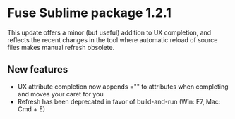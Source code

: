 # Fuse Sublime package 1.2.1
This update offers a minor (but useful) addition to UX completion, and reflects the recent changes in the tool where automatic reload of source files makes manual refresh obsolete.

## New features
* UX attribute completion now appends ="" to attributes when completing and moves your caret for you
* Refresh has been deprecated in favor of build-and-run (Win: F7, Mac: Cmd + E) 
